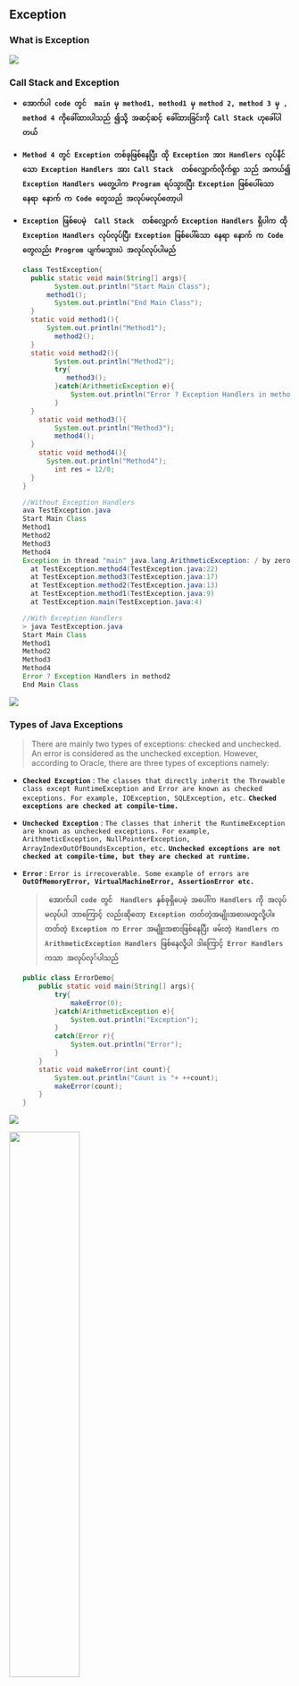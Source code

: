 ## Exception

### What is Exception

![](images/exception1.png)





### Call Stack and Exception

- **` အောက်ပါ code တွင်  main မှ method1, method1 မှ method 2, method 3 မှ , method 4 ကိုခေါ်ထားပါသည် ၍သို့ အဆင့်ဆင့် ခေါ်ထားခြင်းကို Call Stack ဟုခေါ်ပါတယ် `**

- **`Method 4 တွင် Exception တစ်ခုဖြစ်နေပြီး ထို Exception အား Handlers လုပ်န်ိင်သော Exception Handlers အား Call Stack  တစ်လျှောက်လိုက်ရှာ သည် အကယ်၍ Exception Handlers မတွေ့ပါက Program ရပ်သွားပြီး Exception ဖြစ်ပေါ်သော နေရာ နောက် က Code တွေသည် အလုပ်မလုပ်တော့ပါ `**

- **`Exception ဖြစ်ပေမဲ့  Call Stack  တစ်လျှောက် Exception Handlers ရှိပါက ထို Exception Handlers လုပ်လုပ်ပြီး Exception ဖြစ်ပေါ်သော နေရာ နောက် က Code တွေလည်း Progrom ပျက်မသွားပဲ အလုပ်လုပ်ပါမည်`**

  ```java
  class TestException{
  	public static void main(String[] args){
          System.out.println("Start Main Class");
  		method1();
          System.out.println("End Main Class");
  	}
  	static void method1(){
  		System.out.println("Method1");
          method2();
  	}
  	static void method2(){
          System.out.println("Method2");
          try{
             method3();
          }catch(ArithmeticException e){
              System.out.println("Error ? Exception Handlers in method 2  ");
          }
  	}
      static void method3(){
          System.out.println("Method3");
          method4();
  	}
      static void method4(){
  		System.out.println("Method4");
          int res = 12/0;
  	}
  }
  
  //Without Exception Handlers
  ava TestException.java
  Start Main Class
  Method1
  Method2
  Method3
  Method4
  Exception in thread "main" java.lang.ArithmeticException: / by zero
  	at TestException.method4(TestException.java:22)
  	at TestException.method3(TestException.java:17)
  	at TestException.method2(TestException.java:13)
  	at TestException.method1(TestException.java:9)
  	at TestException.main(TestException.java:4)
  
  //With Exception Handlers
  > java TestException.java
  Start Main Class
  Method1
  Method2
  Method3
  Method4
  Error ? Exception Handlers in method2  
  End Main Class
  ```

![](images/exception2.png)







### Types of Java Exceptions

> There are mainly two types of exceptions: checked and unchecked. An error is considered as the unchecked exception. However, according to Oracle, there are three types of exceptions namely:

- **`Checked Exception`** : `The classes that directly inherit the Throwable class except RuntimeException and Error are known as checked exceptions. For example, IOException, SQLException, etc.` **`Checked exceptions are checked at compile-time.`**

- **`Unchecked Exception`** : `The classes that inherit the RuntimeException are known as unchecked exceptions. For example, ArithmeticException, NullPointerException, ArrayIndexOutOfBoundsException, etc.` **`Unchecked exceptions are not checked at compile-time, but they are checked at runtime.`**

- **`Error`** :  `Error is irrecoverable. Some example of errors are` **`OutOfMemoryError, VirtualMachineError, AssertionError etc.`**

  >  **` အောက်ပါ code တွင်  Handlers နှစ်ခုရှိပေမဲ့ အပေါ်က Handlers ကို အလုပ်မလုပ်ပါ ဘာကြောင့် လည်းဆိုတော့ Exception တတ်တဲ့အမျိုးအစားမတူလို့ပါ။ တတ်တဲ့ Exception က Error အမျိူးအစားဖြစ်နေပြီး ဖမ်းတဲ့ Handlers က  ArithmeticException Handlers ဖြစ်နေလို့ပါ ဒါကြောင့် Error Handlers ကသာ အလုပ်လု်ပါသည်`**

  ```java
  public class ErrorDemo{
      public static void main(String[] args){
          try{
              makeError(0);
          }catch(ArithmeticException e){
              System.out.println("Exception");
          }
          catch(Error r){
              System.out.println("Error");
          }
      }
      static void makeError(int count){
          System.out.println("Count is "+ ++count);
          makeError(count);
      }
  }
  ```

  

![](images/exception3.png)

<img src="images/exception5.png" style="width:50%"/>





### Hierarchy of Java Exception classes

- **`The java.lang.Throwable class is the root class of Java Exception hierarchy inherited by two subclasses: Exception and Error.`**

![](images/exception4.png)

